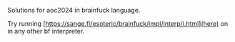 Solutions for aoc2024 in brainfuck language.

Try running [https://sange.fi/esoteric/brainfuck/impl/interp/i.html](here) on in any other bf interpreter.
